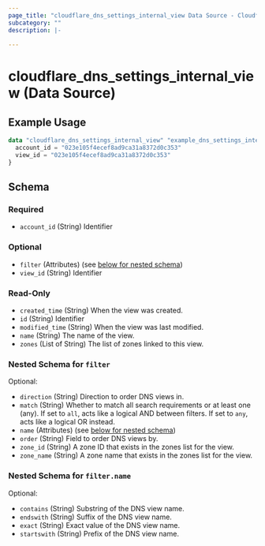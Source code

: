 ```yaml
---
page_title: "cloudflare_dns_settings_internal_view Data Source - Cloudflare"
subcategory: ""
description: |-
  
---
```


# cloudflare_dns_settings_internal_view (Data Source)



## Example Usage

```terraform
data "cloudflare_dns_settings_internal_view" "example_dns_settings_internal_view" {
  account_id = "023e105f4ecef8ad9ca31a8372d0c353"
  view_id = "023e105f4ecef8ad9ca31a8372d0c353"
}
```

<!-- schema generated by tfplugindocs -->
## Schema

### Required

- `account_id` (String) Identifier

### Optional

- `filter` (Attributes) (see [below for nested schema](#nestedatt--filter))
- `view_id` (String) Identifier

### Read-Only

- `created_time` (String) When the view was created.
- `id` (String) Identifier
- `modified_time` (String) When the view was last modified.
- `name` (String) The name of the view.
- `zones` (List of String) The list of zones linked to this view.

<a id="nestedatt--filter"></a>
### Nested Schema for `filter`

Optional:

- `direction` (String) Direction to order DNS views in.
- `match` (String) Whether to match all search requirements or at least one (any). If set to `all`, acts like a logical AND between filters. If set to `any`, acts like a logical OR instead.
- `name` (Attributes) (see [below for nested schema](#nestedatt--filter--name))
- `order` (String) Field to order DNS views by.
- `zone_id` (String) A zone ID that exists in the zones list for the view.
- `zone_name` (String) A zone name that exists in the zones list for the view.

<a id="nestedatt--filter--name"></a>
### Nested Schema for `filter.name`

Optional:

- `contains` (String) Substring of the DNS view name.
- `endswith` (String) Suffix of the DNS view name.
- `exact` (String) Exact value of the DNS view name.
- `startswith` (String) Prefix of the DNS view name.


